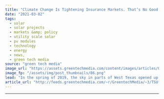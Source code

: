 ```yaml
---
title: "Climate Change Is Tightening Insurance Markets. That’s No Good for the Solar Industry"
date: "2021-03-02"
tags: 
  - solar
  - solar projects
  - markets &amp; policy
  - utility scale solar
  - pv modules
  - technology
  - energy
  - news,
  - green tech media
source: "green tech media"
image_url: "https://assets.greentechmedia.com/content/images/articles/Orsted_Permian_Energy_Solar_Texas_Utility_Scale_XL_Credit_Orsted.png"
image_fp: "/assets/img/post_thumbnails/86.png"
lead: "In the spring of 2019, the sky in parts of West Texas opened up, in some areas dropping hailstones as big as baseballs, according to the National Weather Service. Beyond cracking car windows and damaging rooftops, the hailstorm struck a 180-megawatt  ..."
article_url: "http://feeds.greentechmedia.com/~r/GreentechMedia/~3/TSUfIfe1zYY/climate-change-is-tightening-insurance-markets-thats-no-good-for-the-solar-industry"
---
```


---
